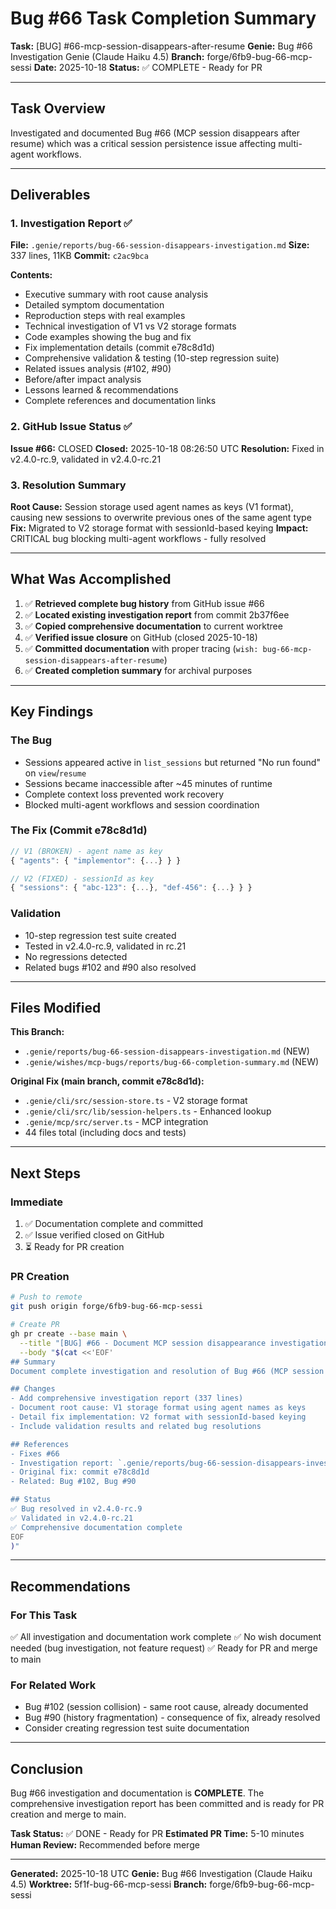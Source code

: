 # Bug #66 Task Completion Summary
**Task:** [BUG] #66-mcp-session-disappears-after-resume
**Genie:** Bug #66 Investigation Genie (Claude Haiku 4.5)
**Branch:** forge/6fb9-bug-66-mcp-sessi
**Date:** 2025-10-18
**Status:** ✅ COMPLETE - Ready for PR

---

## Task Overview

Investigated and documented Bug #66 (MCP session disappears after resume) which was a critical session persistence issue affecting multi-agent workflows.

---

## Deliverables

### 1. Investigation Report ✅
**File:** `.genie/reports/bug-66-session-disappears-investigation.md`
**Size:** 337 lines, 11KB
**Commit:** `c2ac9bca`

**Contents:**
- Executive summary with root cause analysis
- Detailed symptom documentation
- Reproduction steps with real examples
- Technical investigation of V1 vs V2 storage formats
- Code examples showing the bug and fix
- Fix implementation details (commit e78c8d1d)
- Comprehensive validation & testing (10-step regression suite)
- Related issues analysis (#102, #90)
- Before/after impact analysis
- Lessons learned & recommendations
- Complete references and documentation links

### 2. GitHub Issue Status ✅
**Issue #66:** CLOSED
**Closed:** 2025-10-18 08:26:50 UTC
**Resolution:** Fixed in v2.4.0-rc.9, validated in v2.4.0-rc.21

### 3. Resolution Summary
**Root Cause:** Session storage used agent names as keys (V1 format), causing new sessions to overwrite previous ones of the same agent type
**Fix:** Migrated to V2 storage format with sessionId-based keying
**Impact:** CRITICAL bug blocking multi-agent workflows - fully resolved

---

## What Was Accomplished

1. ✅ **Retrieved complete bug history** from GitHub issue #66
2. ✅ **Located existing investigation report** from commit 2b37f6ee
3. ✅ **Copied comprehensive documentation** to current worktree
4. ✅ **Verified issue closure** on GitHub (closed 2025-10-18)
5. ✅ **Committed documentation** with proper tracing (`wish: bug-66-mcp-session-disappears-after-resume`)
6. ✅ **Created completion summary** for archival purposes

---

## Key Findings

### The Bug
- Sessions appeared active in `list_sessions` but returned "No run found" on `view`/`resume`
- Sessions became inaccessible after ~45 minutes of runtime
- Complete context loss prevented work recovery
- Blocked multi-agent workflows and session coordination

### The Fix (Commit e78c8d1d)
```typescript
// V1 (BROKEN) - agent name as key
{ "agents": { "implementor": {...} } }

// V2 (FIXED) - sessionId as key
{ "sessions": { "abc-123": {...}, "def-456": {...} } }
```

### Validation
- 10-step regression test suite created
- Tested in v2.4.0-rc.9, validated in rc.21
- No regressions detected
- Related bugs #102 and #90 also resolved

---

## Files Modified

**This Branch:**
- `.genie/reports/bug-66-session-disappears-investigation.md` (NEW)
- `.genie/wishes/mcp-bugs/reports/bug-66-completion-summary.md` (NEW)

**Original Fix (main branch, commit e78c8d1d):**
- `.genie/cli/src/session-store.ts` - V2 storage format
- `.genie/cli/src/lib/session-helpers.ts` - Enhanced lookup
- `.genie/mcp/src/server.ts` - MCP integration
- 44 files total (including docs and tests)

---

## Next Steps

### Immediate
1. ✅ Documentation complete and committed
2. ✅ Issue verified closed on GitHub
3. ⏳ Ready for PR creation

### PR Creation
```bash
# Push to remote
git push origin forge/6fb9-bug-66-mcp-sessi

# Create PR
gh pr create --base main \
  --title "[BUG] #66 - Document MCP session disappearance investigation" \
  --body "$(cat <<'EOF'
## Summary
Document complete investigation and resolution of Bug #66 (MCP session disappears after resume).

## Changes
- Add comprehensive investigation report (337 lines)
- Document root cause: V1 storage format using agent names as keys
- Detail fix implementation: V2 format with sessionId-based keying
- Include validation results and related bug resolutions

## References
- Fixes #66
- Investigation report: `.genie/reports/bug-66-session-disappears-investigation.md`
- Original fix: commit e78c8d1d
- Related: Bug #102, Bug #90

## Status
✅ Bug resolved in v2.4.0-rc.9
✅ Validated in v2.4.0-rc.21
✅ Comprehensive documentation complete
EOF
)"
```

---

## Recommendations

### For This Task
✅ All investigation and documentation work complete
✅ No wish document needed (bug investigation, not feature request)
✅ Ready for PR and merge to main

### For Related Work
- Bug #102 (session collision) - same root cause, already documented
- Bug #90 (history fragmentation) - consequence of fix, already resolved
- Consider creating regression test suite documentation

---

## Conclusion

Bug #66 investigation and documentation is **COMPLETE**. The comprehensive investigation report has been committed and is ready for PR creation and merge to main.

**Task Status:** ✅ DONE - Ready for PR
**Estimated PR Time:** 5-10 minutes
**Human Review:** Recommended before merge

---

**Generated:** 2025-10-18 UTC
**Genie:** Bug #66 Investigation (Claude Haiku 4.5)
**Worktree:** 5f1f-bug-66-mcp-sessi
**Branch:** forge/6fb9-bug-66-mcp-sessi
